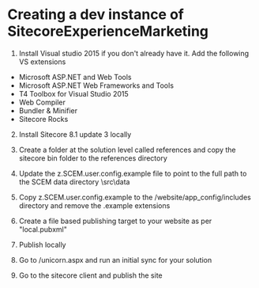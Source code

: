 # Creating a dev instance of SitecoreExperienceMarketing


1. Install Visual studio 2015 if you don't already have it. Add the following VS extensions

  * Microsoft ASP.NET and Web Tools
  * Microsoft ASP.NET Web Frameworks and Tools
  * T4 Toolbox for Visual Studio 2015
  * Web Compiler
  * Bundler & Minifier
  * Sitecore Rocks

2. Install Sitecore 8.1 update 3 locally

3. Create a folder at the solution level called references and copy the sitecore bin folder to the references directory

4. Update the z.SCEM.user.config.example file to point to the full path to the SCEM data directory <project-root>\src\data

5. Copy z.SCEM.user.config.example to the /website/app_config/includes directory and remove the .example extensions

6. Create a file based publishing target to your website as per "local.pubxml"

7. Publish locally

8. Go to /unicorn.aspx and run an initial sync for your solution

9. Go to the sitecore client and publish the site

